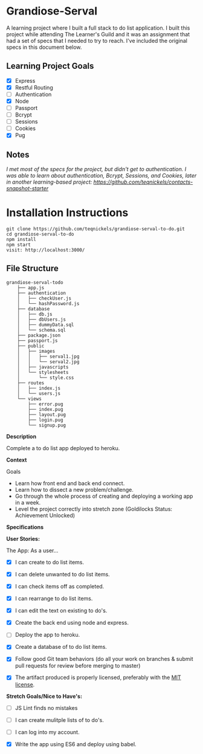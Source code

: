 # Grandiose-Serval
A learning project where I built a full stack to do list application. I built this project while attending The Learner's Guild and it was an assignment that had a set of specs that I needed to try to reach. I've included the original specs in this document below. 

## Learning Project Goals
  - [x] Express
  - [x] Restful Routing
  - [ ] Authentication
  - [x] Node
  - [ ] Passport
  - [ ] Bcrypt
  - [ ] Sessions
  - [ ] Cookies
  - [x] Pug
 
 ## Notes
 *I met most of the specs for the project, but didn't get to authentication. I was able to learn about authentication, Bcrypt, Sessions, and Cookies, later in another learning-based project: https://github.com/teqnickels/contacts-snapshot-starter*
 
# Installation Instructions

```
git clone https://github.com/teqnickels/grandiose-serval-to-do.git
cd grandiose-serval-to-do
npm install
npm start
visit: http://localhost:3000/
```

## File Structure
```
grandiose-serval-todo
    ├── app.js
    ├── authentication
    │   ├── checkUser.js
    │   └── hashPassword.js
    ├── database
    │   ├── db.js
    │   ├── dbUsers.js
    │   ├── dummyData.sql
    │   └── schema.sql
    ├── package.json
    ├── passport.js
    ├── public
    │   ├── images
    │   │   ├── serval1.jpg
    │   │   └── serval2.jpg
    │   ├── javascripts
    │   └── stylesheets
    │       └── style.css
    ├── routes
    │   ├── index.js
    │   └── users.js
    └── views
        ├── error.pug
        ├── index.pug
        ├── layout.pug
        ├── login.pug
        └── signup.pug
 ```
 
__Description__

Complete a to do list app deployed to heroku.

__Context__

Goals
- Learn how front end and back end connect.
- Learn how to dissect a new problem/challenge.
- Go through the whole process of creating and deploying a working app in a week.
- Level the project correctly into stretch zone (Goldilocks Status: Achievement Unlocked)

__Specifications__

__User Stories:__

The App: As a user...
- [x] I can create to do list items.
- [x] I can delete unwanted to do list items.
- [X] I can check items off as completed.
- [x] I can rearrange to do list items. 
- [x] I can edit the text on existing to do's.
- [x] Create the back end using node and express.
- [ ] Deploy the app to heroku. 
- [x] Create a database of to do list items.
- [x] Follow good Git team behaviors (do all your work on branches & submit pull requests for review before merging to master)
- [x] The artifact produced is properly licensed, preferably with the [MIT license](https://opensource.org/licenses/MIT).


__Stretch Goals/Nice to Have's:__
- [ ] JS Lint finds no mistakes
- [ ] I can create mulitple lists of to do's.
- [ ] I can log into my account.
- [x] Write the app using ES6 and deploy using babel.


